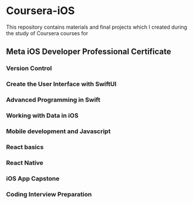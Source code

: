 # Coursera-iOS

This repository contains materials and final projects which I created during the study of Coursera courses for 
## Meta iOS Developer Professional Certificate


### Version Control
### Create the User Interface with SwiftUI
### Advanced Programming in Swift
### Working with Data in iOS
### Mobile development and Javascript
### React basics
### React Native
### iOS App Capstone
### Coding Interview Preparation
